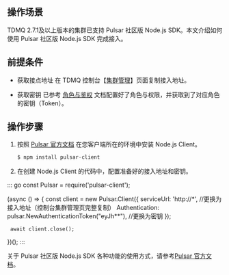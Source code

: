 ## 操作场景

TDMQ 2.7.1及以上版本的集群已支持 Pulsar 社区版 Node.js SDK。本文介绍如何使用 Pulsar 社区版 Node.js SDK 完成接入。

## 前提条件

- 获取接点地址
  在 TDMQ 控制台【[集群管理](https://console.cloud.tencent.com/tdmq/cluster)】页面复制接入地址。
	
- 获取密钥
  已参考 [角色与鉴权](https://cloud.tencent.com/document/product/1179/47543) 文档配置好了角色与权限，并获取到了对应角色的密钥（Token）。


## 操作步骤

1. 按照 [Pulsar 官方文档](http://pulsar.apache.org/docs/zh-CN/client-libraries-node/) 在您客户端所在的环境中安装 Node.js Client。
   ```go
   $ npm install pulsar-client
   ```

2. 在创建 Node.js Client 的代码中，配置准备好的接入地址和密钥。
<dx-codeblock>
:::  go
   const Pulsar = require('pulsar-client');
   
   (async () => {
     const client = new Pulsar.Client({
       serviceUrl: 'http://*', //更换为接入地址（控制台集群管理页完整复制）
       Authentication:    pulsar.NewAuthenticationToken("eyJh**"), //更换为密钥
     });
   
     await client.close();
   })();
:::
</dx-codeblock>


关于 Pulsar 社区版 Node.js SDK 各种功能的使用方式，请参考[Pulsar 官方文档](http://pulsar.apache.org/docs/zh-CN/client-libraries-node/)。

